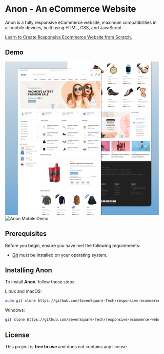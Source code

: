 # Anon - An eCommerce Website

Anon is a fully responsive eCommerce website, maximum compatibilities in all mobile devices, built using HTML, CSS, and JavaScript.

[Learn to Create Responsive Ecommerce Website from Scratch.](https://www.sevensquaretech.com/responsive-ecommerce-website-from-scratch-with-html-css-js/)

## Demo

![Anon Desktop Demo](./website-demo-image/desktop.png "Desktop Demo")
![Anon Mobile Demo](./website-demo-image/mobile.png "Mobile Demo")

## Prerequisites

Before you begin, ensure you have met the following requirements:

- [Git](https://git-scm.com/downloads "Download Git") must be installed on your operating system.

## Installing Anon

To install **Anon**, follow these steps:

Linux and macOS:

```bash
sudo git clone https://github.com/SevenSquare-Tech/responsive-ecommerce-website.git
```

Windows:

```bash
git clone https://github.com/SevenSquare-Tech/responsive-ecommerce-website.git
```

## License

This project is **free to use** and does not contains any license.
